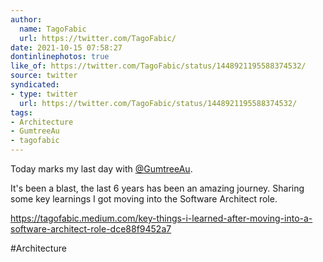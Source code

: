 ```yaml
---
author:
  name: TagoFabic
  url: https://twitter.com/TagoFabic/
date: 2021-10-15 07:58:27
dontinlinephotos: true
like_of: https://twitter.com/TagoFabic/status/1448921195588374532/
source: twitter
syndicated:
- type: twitter
  url: https://twitter.com/TagoFabic/status/1448921195588374532/
tags:
- Architecture
- GumtreeAu
- tagofabic
---
```


Today marks my last day with [@GumtreeAu](https://twitter.com/GumtreeAu/). 



It's been a blast, the last 6 years has been an amazing journey. Sharing some key learnings I got moving into the Software Architect role. 



https://tagofabic.medium.com/key-things-i-learned-after-moving-into-a-software-architect-role-dce88f9452a7



#Architecture